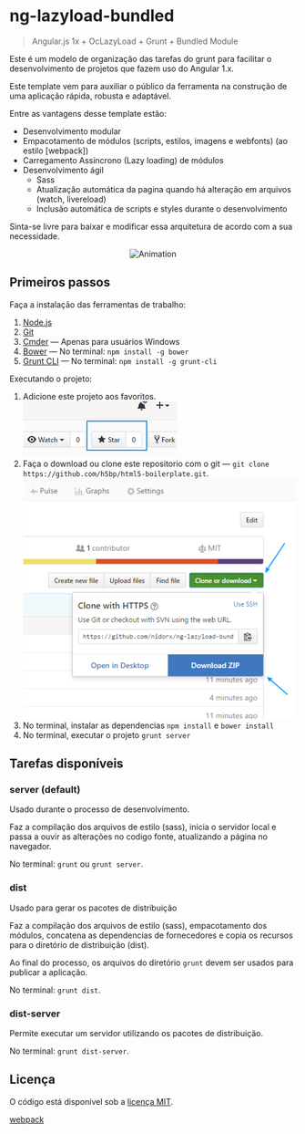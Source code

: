 # ng-lazyload-bundled

> Angular.js 1x + OcLazyLoad + Grunt + Bundled Module


Este é um modelo de organização das tarefas do grunt para facilitar o desenvolvimento 
de projetos que fazem uso do Angular 1.x. 

Este template vem para auxiliar o público da ferramenta na construção de uma aplicação rápida, robusta e adaptável.

Entre as vantagens desse template estão:

* Desenvolvimento modular
* Empacotamento de módulos (scripts, estilos, imagens e webfonts) (ao estilo [webpack])
* Carregamento Assíncrono (Lazy loading) de módulos
* Desenvolvimento ágil
    - Sass
    - Atualização automática da pagina quando há alteração em arquivos (watch, livereload)
    - Inclusão automática de scripts e styles durante o desenvolvimento


Sinta-se livre para baixar e modificar essa arquitetura de acordo com a sua necessidade.

<div align="center">
    <img 
        src="https://github.com/nidorx/ng-lazyload-bundled/raw/master/doc/animation.gif" 
        alt="Animation" style="max-width:100%;">
</div>

## Primeiros passos

Faça a instalação das ferramentas de trabalho:

1. [Node.js](https://nodejs.org/en/download)
2. [Git](https://git-scm.com/downloads)
3. [Cmder](http://cmder.net) — Apenas para usuários Windows
4. [Bower](https://bower.io) — No terminal: `npm install -g bower`
5. [Grunt CLI](http://gruntjs.com) — No terminal: `npm install -g grunt-cli`


Executando o projeto:

1. Adicione este projeto aos favoritos.
    ![star](doc/star.png)
2. Faça o download ou clone este repositorio com o git — `git clone https://github.com/h5bp/html5-boilerplate.git`.
    ![clone](doc/clone.png)
3. No terminal, instalar as dependencias `npm install` e `bower install`
3. No terminal, executar o projeto `grunt server`

## Tarefas disponíveis

### server (default)

Usado durante o processo de desenvolvimento. 

Faz a compilação dos arquivos de estilo (sass), inicia o servidor local e passa a ouvir as alterações no codigo fonte, 
atualizando a página no navegador.

No terminal: `grunt` ou `grunt server`.


### dist

Usado para gerar os pacotes de distribuição

Faz a compilação dos arquivos de estilo (sass), empacotamento dos módulos, concatena as dependencias de fornecedores
e copia os recursos para o diretório de distribuição (dist).

Ao final do processo, os arquivos do diretório `grunt` devem ser usados para publicar a aplicação.

No terminal: `grunt dist`.


### dist-server

Permite executar um servidor utilizando os pacotes de distribuição.

No terminal: `grunt dist-server`.


## Licença

O código está disponível sob a [licença MIT](LICENSE).

[webpack](https://webpack.github.io/)